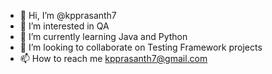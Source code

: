 - 👋 Hi, I’m @kpprasanth7
- 👀 I’m interested in QA
- 🌱 I’m currently learning Java and Python
- 💞️ I’m looking to collaborate on Testing Framework projects
- 📫 How to reach me kpprasanth7@gmail.com

<!---
kpprasanth7/kpprasanth7 is a ✨ special ✨ repository because its `README.md` (this file) appears on your GitHub profile.
You can click the Preview link to take a look at your changes.
--->
